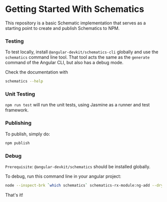 # Getting Started With Schematics

This repository is a basic Schematic implementation that serves as a starting point to create and publish Schematics to NPM.

### Testing

To test locally, install `@angular-devkit/schematics-cli` globally and use the `schematics` command line tool. That tool acts the same as the `generate` command of the Angular CLI, but also has a debug mode.

Check the documentation with

```bash
schematics --help
```

### Unit Testing

`npm run test` will run the unit tests, using Jasmine as a runner and test framework.

### Publishing

To publish, simply do:

```bash
npm publish
```

### Debug

`Prerequisite`: `@angular-devkit/schematics` should be installed globally.

To debug, run this command line in your angular project:

```bash
node --inspect-brk `which schematics` schematics-rx-module:ng-add --dry-run --name=hello
```

That's it!
